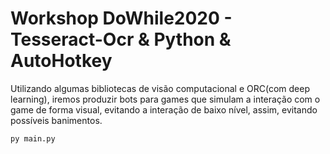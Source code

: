 # Workshop DoWhile2020 - Tesseract-Ocr & Python & AutoHotkey

Utilizando algumas bibliotecas de visão computacional e ORC(com deep learning), iremos produzir bots para games que simulam a interação com o game de forma visual, evitando a interação de baixo nível, assim, evitando possíveis banimentos.

```
py main.py
```